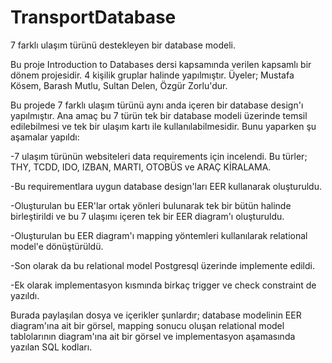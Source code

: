 # TransportDatabase
7 farklı ulaşım türünü destekleyen bir database modeli.

Bu proje Introduction to Databases dersi kapsamında verilen kapsamlı bir dönem projesidir. 4 kişilik gruplar halinde yapılmıştır. Üyeler; Mustafa Kösem, Barash Mutlu, Sultan Delen, Özgür Zorlu'dur.

Bu projede 7 farklı ulaşım türünü aynı anda içeren bir database design'ı yapılmıştır. Ana amaç bu 7 türün tek bir database modeli üzerinde temsil edilebilmesi ve tek bir ulaşım kartı ile kullanılabilmesidir. Bunu yaparken şu aşamalar yapıldı:

-7 ulaşım türünün websiteleri data requirements için incelendi. Bu türler; THY, TCDD, IDO, IZBAN, MARTI, OTOBÜS ve ARAÇ KİRALAMA.

-Bu requirementlara uygun database design'ları EER kullanarak oluşturuldu.

-Oluşturulan bu EER'lar ortak yönleri bulunarak tek bir bütün halinde birleştirildi ve bu 7 ulaşımı içeren tek bir EER diagram'ı oluşturuldu.

-Oluşturulan bu EER diagram'ı mapping yöntemleri kullanılarak relational model'e dönüştürüldü.

-Son olarak da bu relational model Postgresql üzerinde implemente edildi.

-Ek olarak implementasyon kısmında birkaç trigger ve check constraint de yazıldı.

Burada paylaşılan dosya ve içerikler şunlardır; database modelinin EER diagram'ına ait bir görsel, mapping sonucu oluşan relational model tablolarının diagram'ına ait bir görsel ve implementasyon aşamasında yazılan SQL kodları.
